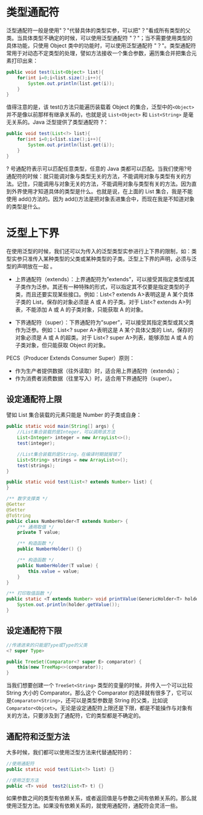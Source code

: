 # 类型通配符

泛型通配符一般是使用"？"代替具体的类型实参，可以把"？"看成所有类型的父类。当具体类型不确定的时候，可以使用泛型通配符 "？"；当不需要使用类型的具体功能，只使用 Object 类中的功能时，可以使用泛型通配符 "？"。类型通配符常用于对动态不定类型的处理，譬如方法接收一个集合参数，遍历集合并把集合元素打印出来：

```java
public void test(List<Object> list){
    for(int i=0;i<list.size();i++){
        System.out.println(list.get(i));
    }
}
```

值得注意的是，该 test()方法只能遍历装载着 Object 的集合，泛型中的`<Object>` 并不是像以前那样有继承关系的，也就是说 `List<Object>` 和 `List<String>` 是毫无关系的。Java 泛型提供了类型通配符 ?：

```java
public void test(List<?> list){
    for(int i=0;i<list.size();i++){
        System.out.println(list.get(i));
    }
}
```

? 号通配符表示可以匹配任意类型，任意的 Java 类都可以匹配。当我们使用?号通配符的时候：就只能调对象与类型无关的方法，不能调用对象与类型有关的方法。记住，只能调用与对象无关的方法，不能调用对象与类型有关的方法。因为直到外界使用才知道具体的类型是什么。也就是说，在上面的 List 集合，我是不能使用 add()方法的。因为 add()方法是把对象丢进集合中，而现在我是不知道对象的类型是什么。

# 泛型上下界

在使用泛型的时候，我们还可以为传入的泛型类型实参进行上下界的限制，如：类型实参只准传入某种类型的父类或某种类型的子类。泛型上下界的声明，必须与泛型的声明放在一起 。

- 上界通配符（extends）：上界通配符为”extends”，可以接受其指定类型或其子类作为泛参。其还有一种特殊的形式，可以指定其不仅要是指定类型的子类，而且还要实现某些接口。例如：List<? extends A>表明这是 A 某个具体子类的 List，保存的对象必须是 A 或 A 的子类。对于 List<? extends A>列表，不能添加 A 或 A 的子类对象，只能获取 A 的对象。

- 下界通配符（super）：下界通配符为”super”，可以接受其指定类型或其父类作为泛参。例如：List<? super A>表明这是 A 某个具体父类的 List，保存的对象必须是 A 或 A 的超类。对于 List<? super A>列表，能够添加 A 或 A 的子类对象，但只能获取 Object 的对象。

PECS（Producer Extends Consumer Super）原则：

- 作为生产者提供数据（往外读取）时，适合用上界通配符（extends）；
- 作为消费者消费数据（往里写入）时，适合用下界通配符（super）。

## 设定通配符上限

譬如 List 集合装载的元素只能是 Number 的子类或自身：

```java
public static void main(String[] args) {
    //List集合装载的是Integer，可以调用该方法
    List<Integer> integer = new ArrayList<>();
    test(integer);

    //List集合装载的是String，在编译时期就报错了
    List<String> strings = new ArrayList<>();
    test(strings);
}

public static void test(List<? extends Number> list) {
}

/** 数字支撑类 */
@Getter
@Setter
@ToString
public class NumberHolder<T extends Number> {
    /** 通用取值 */
    private T value;

    /** 构造函数 */
    public NumberHolder() {}

    /** 构造函数 */
    public NumberHolder(T value) {
        this.value = value;
    }
}

/** 打印取值函数 */
public static <T extends Number> void printValue(GenericHolder<T> holder) {
    System.out.println(holder.getValue());
}
```

## 设定通配符下限

```java
//传递进来的只能是Type或Type的父类
<? super Type>

public TreeSet(Comparator<? super E> comparator) {
    this(new TreeMap<>(comparator));
}
```

当我们想要创建一个 `TreeSet<String>` 类型的变量的时候，并传入一个可以比较 String 大小的 Comparator。那么这个 Comparator 的选择就有很多了，它可以是`Comparator<String>`，还可以是类型参数是 String 的父类，比如说`Comparator<Objcet>`。无论是设定通配符上限还是下限，都是不能操作与对象有关的方法，只要涉及到了通配符，它的类型都是不确定的。

## 通配符和泛型方法

大多时候，我们都可以使用泛型方法来代替通配符的：

```java
//使用通配符
public static void test(List<?> list) {}

//使用泛型方法
public <T> void  test2(List<T> t) {}
```

如果参数之间的类型有依赖关系，或者返回值是与参数之间有依赖关系的。那么就使用泛型方法。如果没有依赖关系的，就使用通配符，通配符会灵活一些。
